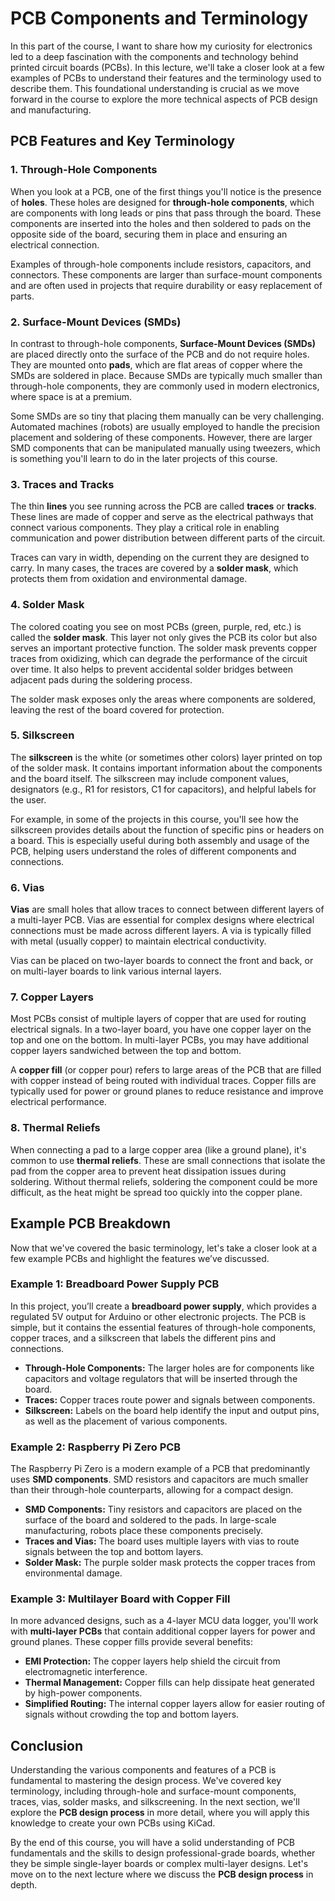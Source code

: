 # PCB Components and Terminology

In this part of the course, I want to share how my curiosity for electronics led to a deep fascination with the components and technology behind printed circuit boards (PCBs). In this lecture, we'll take a closer look at a few examples of PCBs to understand their features and the terminology used to describe them. This foundational understanding is crucial as we move forward in the course to explore the more technical aspects of PCB design and manufacturing.

## PCB Features and Key Terminology

### 1. **Through-Hole Components**
When you look at a PCB, one of the first things you'll notice is the presence of **holes**. These holes are designed for **through-hole components**, which are components with long leads or pins that pass through the board. These components are inserted into the holes and then soldered to pads on the opposite side of the board, securing them in place and ensuring an electrical connection.

Examples of through-hole components include resistors, capacitors, and connectors. These components are larger than surface-mount components and are often used in projects that require durability or easy replacement of parts.

### 2. **Surface-Mount Devices (SMDs)**
In contrast to through-hole components, **Surface-Mount Devices (SMDs)** are placed directly onto the surface of the PCB and do not require holes. They are mounted onto **pads**, which are flat areas of copper where the SMDs are soldered in place. Because SMDs are typically much smaller than through-hole components, they are commonly used in modern electronics, where space is at a premium.

Some SMDs are so tiny that placing them manually can be very challenging. Automated machines (robots) are usually employed to handle the precision placement and soldering of these components. However, there are larger SMD components that can be manipulated manually using tweezers, which is something you'll learn to do in the later projects of this course.

### 3. **Traces and Tracks**
The thin **lines** you see running across the PCB are called **traces** or **tracks**. These lines are made of copper and serve as the electrical pathways that connect various components. They play a critical role in enabling communication and power distribution between different parts of the circuit.

Traces can vary in width, depending on the current they are designed to carry. In many cases, the traces are covered by a **solder mask**, which protects them from oxidation and environmental damage.

### 4. **Solder Mask**
The colored coating you see on most PCBs (green, purple, red, etc.) is called the **solder mask**. This layer not only gives the PCB its color but also serves an important protective function. The solder mask prevents copper traces from oxidizing, which can degrade the performance of the circuit over time. It also helps to prevent accidental solder bridges between adjacent pads during the soldering process.

The solder mask exposes only the areas where components are soldered, leaving the rest of the board covered for protection.

### 5. **Silkscreen**
The **silkscreen** is the white (or sometimes other colors) layer printed on top of the solder mask. It contains important information about the components and the board itself. The silkscreen may include component values, designators (e.g., R1 for resistors, C1 for capacitors), and helpful labels for the user.

For example, in some of the projects in this course, you'll see how the silkscreen provides details about the function of specific pins or headers on a board. This is especially useful during both assembly and usage of the PCB, helping users understand the roles of different components and connections.

### 6. **Vias**
**Vias** are small holes that allow traces to connect between different layers of a multi-layer PCB. Vias are essential for complex designs where electrical connections must be made across different layers. A via is typically filled with metal (usually copper) to maintain electrical conductivity.

Vias can be placed on two-layer boards to connect the front and back, or on multi-layer boards to link various internal layers.

### 7. **Copper Layers**
Most PCBs consist of multiple layers of copper that are used for routing electrical signals. In a two-layer board, you have one copper layer on the top and one on the bottom. In multi-layer PCBs, you may have additional copper layers sandwiched between the top and bottom.

A **copper fill** (or copper pour) refers to large areas of the PCB that are filled with copper instead of being routed with individual traces. Copper fills are typically used for power or ground planes to reduce resistance and improve electrical performance.

### 8. **Thermal Reliefs**
When connecting a pad to a large copper area (like a ground plane), it's common to use **thermal reliefs**. These are small connections that isolate the pad from the copper area to prevent heat dissipation issues during soldering. Without thermal reliefs, soldering the component could be more difficult, as the heat might be spread too quickly into the copper plane.

## Example PCB Breakdown

Now that we've covered the basic terminology, let's take a closer look at a few example PCBs and highlight the features we’ve discussed.

### Example 1: Breadboard Power Supply PCB
In this project, you’ll create a **breadboard power supply**, which provides a regulated 5V output for Arduino or other electronic projects. The PCB is simple, but it contains the essential features of through-hole components, copper traces, and a silkscreen that labels the different pins and connections.

- **Through-Hole Components:** The larger holes are for components like capacitors and voltage regulators that will be inserted through the board.
- **Traces:** Copper traces route power and signals between components.
- **Silkscreen:** Labels on the board help identify the input and output pins, as well as the placement of various components.

### Example 2: Raspberry Pi Zero PCB
The Raspberry Pi Zero is a modern example of a PCB that predominantly uses **SMD components**. SMD resistors and capacitors are much smaller than their through-hole counterparts, allowing for a compact design.

- **SMD Components:** Tiny resistors and capacitors are placed on the surface of the board and soldered to the pads. In large-scale manufacturing, robots place these components precisely.
- **Traces and Vias:** The board uses multiple layers with vias to route signals between the top and bottom layers.
- **Solder Mask:** The purple solder mask protects the copper traces from environmental damage.

### Example 3: Multilayer Board with Copper Fill
In more advanced designs, such as a 4-layer MCU data logger, you'll work with **multi-layer PCBs** that contain additional copper layers for power and ground planes. These copper fills provide several benefits:
- **EMI Protection:** The copper layers help shield the circuit from electromagnetic interference.
- **Thermal Management:** Copper fills can help dissipate heat generated by high-power components.
- **Simplified Routing:** The internal copper layers allow for easier routing of signals without crowding the top and bottom layers.

## Conclusion

Understanding the various components and features of a PCB is fundamental to mastering the design process. We've covered key terminology, including through-hole and surface-mount components, traces, vias, solder masks, and silkscreening. In the next section, we'll explore the **PCB design process** in more detail, where you will apply this knowledge to create your own PCBs using KiCad.

By the end of this course, you will have a solid understanding of PCB fundamentals and the skills to design professional-grade boards, whether they be simple single-layer boards or complex multi-layer designs. Let's move on to the next lecture where we discuss the **PCB design process** in depth.